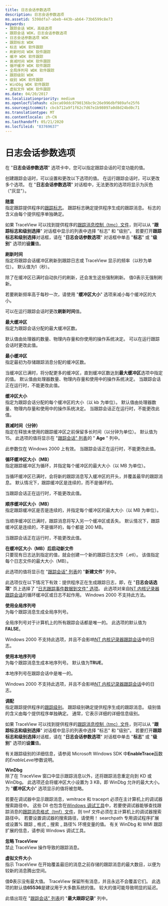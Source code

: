 ```yaml
---
title: 日志会话参数选项
description: 日志会话参数选项
ms.assetid: 5398dfa7-abeb-443b-ab64-73b6599c8e73
keywords:
- 跟踪会话 WDK，高级选项
- 跟踪会话 WDK，日志会话参数选项
- 日志会话参数选项 WDK
- 跟踪标志 WDK
- 标志 WDK 软件跟踪
- 刷新时间 WDK 软件跟踪
- 缓冲 WDK 软件跟踪
- 衰减时间 WDK 软件跟踪
- 循环缓冲 WDK 软件跟踪
- 全局序列号 WDK 软件跟踪
- 跟踪级别 WDK
- 级别 WDK 软件跟踪
- WinDbg WDK 软件跟踪
- 虚拟文件 WDK 软件跟踪
ms.date: 04/20/2017
ms.localizationpriority: medium
ms.openlocfilehash: e2eca69ddc8790136bc9c26e996dbf989afe25f6
ms.sourcegitcommit: cbcb712a9f1f62c7d67e1b98097a0d8d24bd0c71
ms.translationtype: MT
ms.contentlocale: zh-CN
ms.lasthandoff: 05/21/2020
ms.locfileid: "83769637"
---
```

# <a name="log-session-parameter-options"></a>日志会话参数选项


在 "**日志会话参数选项**" 选项卡中，您可以指定跟踪会话的可变功能的值。

创建跟踪会话时，可以设置和更改以下选项的值。 在运行跟踪会话时，可以更改多个选项。 在 "**日志会话参数选项**" 对话框中，无法更改的选项将显示为灰色（"灰显"）。

<span id="Flags"></span><span id="flags"></span><span id="FLAGS"></span>**随意**  
指定跟踪提供程序的[跟踪标志](trace-flags.md)。 跟踪标志确定提供程序生成的跟踪消息。 标志的含义由每个提供程序单独确定。

如果 TraceView 可以找到提供程序的[跟踪消息控制（tmc）文件](trace-message-control-file.md)，则可以从 "**跟踪标志和级别选择**" 对话框中显示的列表中选择 "标志" 和 "级别"。 若要打开**跟踪标志和级别选择**对话框，请在 "**日志会话参数选项**" 对话框中单击 "**标志**" 或 "**级别**" 选项的**设置**值。

<span id="Flush_Time__S_"></span><span id="flush_time__s_"></span><span id="FLUSH_TIME__S_"></span>**刷新时间**  
指定将跟踪会话缓冲区刷新到跟踪日志或 TraceView 显示的频率（以秒为单位）。 默认值为1（秒）。

除了在缓冲区已满时自动执行的刷新，还会发生这些强制刷新。 值0表示无强制刷新。

若要刷新频率高于每秒一次，请使用 "**缓冲区大小**" 选项来减小每个缓冲区的大小。

可以在运行跟踪会话时更改**刷新时间**值。

<span id="Maximum_Buffers"></span><span id="maximum_buffers"></span><span id="MAXIMUM_BUFFERS"></span>**最大缓冲区**  
指定为跟踪会话分配的最大缓冲区数。

默认值由处理器的数量、物理内存量和你使用的操作系统决定。 可以在运行跟踪会话时更改此值。

<span id="Minimum_Buffers"></span><span id="minimum_buffers"></span><span id="MINIMUM_BUFFERS"></span>**最小缓冲区**  
指定最初为存储跟踪消息分配的缓冲区数。

当缓冲区已满时，将分配更多的缓冲区，直到缓冲区数达到**最大缓冲区**选项中指定的值。 默认值由处理器数量、物理内存量和使用中的操作系统决定。 当跟踪会话正在运行时，不能更改此值。

<span id="Buffer_Size"></span><span id="buffer_size"></span><span id="BUFFER_SIZE"></span>**缓冲区大小**  
指定为跟踪会话分配的每个缓冲区的大小（以 kb 为单位）。 默认值由处理器数量、物理内存量和使用中的操作系统决定。 当跟踪会话正在运行时，不能更改此值。

<span id="Decay_Time__Minutes_"></span><span id="decay_time__minutes_"></span><span id="DECAY_TIME__MINUTES_"></span>**衰减时间（分钟）**  
指定在释放未使用的跟踪缓冲区之前保留多长时间（以分钟为单位）。 默认值为 15。 此选项的值将显示在 "[跟踪会话" 列表](trace-session-list.md)的 " **Age** " 列中。

此参数仅在 Windows 2000 上有效。 当跟踪会话正在运行时，不能更改此值。

<span id="Circular_Buffer_Size__MB_"></span><span id="circular_buffer_size__mb_"></span><span id="CIRCULAR_BUFFER_SIZE__MB_"></span>**循环缓冲区大小（MB）**  
指定跟踪缓冲区为循环，并指定每个缓冲区的最大大小（以 MB 为单位）。

当循环缓冲区已满时，会将新的跟踪消息写入缓冲区的开头，并覆盖最早的跟踪消息。 默认情况下，跟踪缓冲区是连续的，而不是循环的。

当跟踪会话正在运行时，不能更改此值。

<span id="Sequential_Buffer_Size__MB_"></span><span id="sequential_buffer_size__mb_"></span><span id="SEQUENTIAL_BUFFER_SIZE__MB_"></span>**顺序缓冲区大小（MB）**  
指定跟踪缓冲区是否是连续的，并指定每个缓冲区的最大大小（以 MB 为单位）。

当顺序缓冲区已满时，跟踪消息将写入另一个缓冲区或丢失。 默认情况下，跟踪缓冲区是连续的，不是循环的，每个都是 200 MB。

当跟踪会话正在运行时，不能更改此值。

<span id="Start_New_File_After_Buffer_Size__MB_"></span><span id="start_new_file_after_buffer_size__mb_"></span><span id="START_NEW_FILE_AFTER_BUFFER_SIZE__MB_"></span>**在缓冲区大小（MB）后启动新文件**  
只要现有日志达到指定的值，就会创建一个新的跟踪日志文件（.etl）。 该值指定每个日志文件的最大大小（MB）。

此选项的值将显示在 "[跟踪会话" 列表](trace-session-list.md)的 "**新建文件**" 列中。

此选项仅在以下情况下有效：提供程序正在生成跟踪日志，即，在 "**日志会话选项**" 页上选择了 "[日志跟踪事件数据到文件" 选项](basic-trace-session-options.md)。 此选项对来自[NT 内核记录器跟踪会话](nt-kernel-logger-trace-session.md)的循环缓冲区或日志不起作用。 Windows 2000 不支持此方法。

<span id="Use_Global_Sequence_Numbers"></span><span id="use_global_sequence_numbers"></span><span id="USE_GLOBAL_SEQUENCE_NUMBERS"></span>**使用全局序列号**  
为每个跟踪消息生成全局序列号。

全局序列号对于计算机上的所有跟踪会话都是唯一的。 此选项的默认值为**FALSE**。

Windows 2000 不支持此选项，并且不会影响[NT 内核记录器跟踪会话](nt-kernel-logger-trace-session.md)中的日志。

<span id="Use_Local_Sequence_Number"></span><span id="use_local_sequence_number"></span><span id="USE_LOCAL_SEQUENCE_NUMBER"></span>**使用本地序列号**  
为每个跟踪消息生成本地序列号。 默认值为**TRUE**。

本地序列号在跟踪会话中是唯一的。

Windows 2000 不支持此选项，并且不会影响[NT 内核记录器跟踪会话](nt-kernel-logger-trace-session.md)中的日志。

<span id="Level"></span><span id="level"></span><span id="LEVEL"></span>**调配**  
指定跟踪提供程序的[跟踪级别](trace-level.md)。 跟踪级别确定提供程序生成的跟踪消息。 级别值的含义由每个提供程序单独确定。 通常，它表示详细的详细信息级别。

如果 TraceView 可以找到提供程序的[跟踪消息控制（tmc）文件](trace-message-control-file.md)，则可以从 "**跟踪标志和级别选择**" 对话框中显示的列表中选择 "标志" 和 "级别"。 若要打开**跟踪标志和级别选择**对话框，请在 "**日志会话参数选项**" 对话框中单击 "**标志**" 或 "**级别**" 选项的**设置**值。

有关跟踪级别的详细信息，请参阅 Microsoft Windows SDK 中**EnableTrace**函数的*EnableLevel*参数说明。

<span id="WinDbg"></span><span id="windbg"></span><span id="WINDBG"></span>**WinDbg**  
除了在 TraceView 窗口中显示跟踪消息以外，还将跟踪消息重定向到 KD 或 WinDbg。 此选项还会将缓冲区大小设置为 3 KB，即 WinDbg 允许的最大大小。 为 "**缓冲区大小**" 选项显示的值将被忽略。

若要在调试器中显示跟踪消息，wmitrace 和 traceprt 必须在主计算机上的调试器搜索路径中。 这些 Dll 也包含在[Windows 调试工具](https://developer.microsoft.com/windows/hardware/)中，若要使调试器能够查找跟踪消息的[跟踪消息格式（tmf）文件](trace-message-format-file.md)，则 tmf 文件必须在主计算机上的调试器搜索路径中。 若要设置调试器的搜索路径，请使用！ searchpath 专用调试程序扩展或设置% 跟踪 \_ 格式 \_ 搜索 \_ 路径% 环境变量的值。 有关 WinDbg 和 WMI 跟踪扩展的信息，请参阅 Windows 调试工具。

<span id="Ignore_TraceView"></span><span id="ignore_traceview"></span><span id="IGNORE_TRACEVIEW"></span>**忽略 TraceView**  
禁止 TraceView 操作导致的跟踪消息。

<span id="Virtual_File_Size"></span><span id="virtual_file_size"></span><span id="VIRTUAL_FILE_SIZE"></span>**虚拟文件大小**  
指示 TraceView 在开始覆盖最旧的消息之前存储的跟踪消息的最大数目，以便为较新的消息腾出空间。

值**0**表示没有最大值。 TraceView 保留所有消息，并且永远不会覆盖它们。 此选项的默认值**65536**是建议用于大多数系统的值。 较大的值可能导致明显的延迟。

此值出现在 "[跟踪会话" 列表](trace-session-list.md)的 "**最大跟踪记录**" 列中。

 

 





